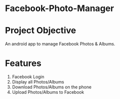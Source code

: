 # Facebook-Photo-Manager

# Project Objective
An android app to manage Facebook Photos & Albums.

# Features
1. Facebook Login
2. Display all Photos/Albums
3. Download Photos/Albums on the phone
4. Upload Photos/Albums to Facebook
